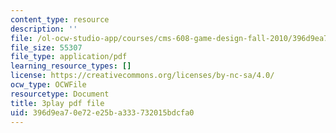 ```yaml
---
content_type: resource
description: ''
file: /ol-ocw-studio-app/courses/cms-608-game-design-fall-2010/396d9ea70e72e25ba333732015bdcfa0_68556.pdf
file_size: 55307
file_type: application/pdf
learning_resource_types: []
license: https://creativecommons.org/licenses/by-nc-sa/4.0/
ocw_type: OCWFile
resourcetype: Document
title: 3play pdf file
uid: 396d9ea7-0e72-e25b-a333-732015bdcfa0
---
```

